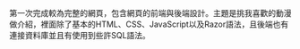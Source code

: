 第一次完成較為完整的網頁，包含網頁的前端與後端設計。主題是挑我喜歡的動漫做介紹，裡面除了基本的HTML、CSS、JavaScript以及Razor語法，且後端也有連接資料庫並且有使用到些許SQL語法。
